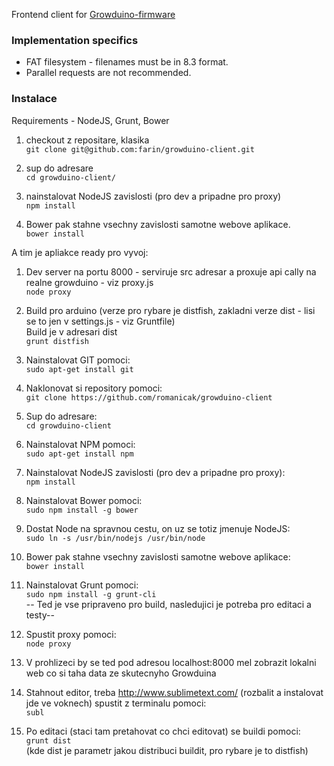 Frontend client for [Growduino-firmware](https://github.com/AxTheB/Growduino-firmware/)

### Implementation specifics
* FAT filesystem - filenames must be in 8.3 format.
* Parallel requests are not recommended.

### Instalace

Requirements - NodeJS, Grunt, Bower

1. checkout z repositare, klasika<br>
  `git clone git@github.com:farin/growduino-client.git`

2. sup do adresare<br>
  `cd growduino-client/`

3. nainstalovat NodeJS zavislosti (pro dev a pripadne pro proxy)<br>
  `npm install`

4. Bower pak stahne vsechny zavislosti samotne webove aplikace.<br>
  `bower install`

A tim je apliakce ready pro vyvoj:

1. Dev server na portu 8000 - serviruje src adresar a proxuje api cally na realne growduino - viz proxy.js<br>
  `node proxy`

2. Build pro arduino (verze pro rybare je distfish, zakladni verze dist - lisi se to jen v settings.js - viz Gruntfile)<br>Build je v adresari dist<br>
  `grunt distfish`

1. Nainstalovat GIT pomoci:<br> `sudo apt-get install git`
2. Naklonovat si repository pomoci:<br> `git clone https://github.com/romanicak/growduino-client`
3. Sup do adresare:<br> `cd growduino-client`
4. Nainstalovat NPM pomoci:<br> `sudo apt-get install npm`
5. Nainstalovat NodeJS zavislosti (pro dev a pripadne pro proxy):<br> `npm install`
6. Nainstalovat Bower pomoci:<br> `sudo npm install -g bower`
7. Dostat Node na spravnou cestu, on uz se totiz jmenuje NodeJS:<br> `sudo ln -s /usr/bin/nodejs /usr/bin/node`
8. Bower pak stahne vsechny zavislosti samotne webove aplikace:<br> `bower install`
9. Nainstalovat Grunt pomoci:<br> `sudo npm install -g grunt-cli`<br>
-- Ted je vse pripraveno pro build, nasledujici je potreba pro editaci a testy--<br>
10. Spustit proxy pomoci:<br> `node proxy`
11. V prohlizeci by se ted pod adresou localhost:8000 mel zobrazit lokalni web co si taha data ze skutecnyho Growduina<br>
12. Stahnout editor, treba http://www.sublimetext.com/ (rozbalit a instalovat jde ve voknech) spustit z terminalu pomoci:<br> `subl`
13. Po editaci (staci tam pretahovat co chci editovat) se buildi pomoci:<br> `grunt dist` <br>(kde dist je parametr jakou distribuci buildit, pro rybare je to distfish)


